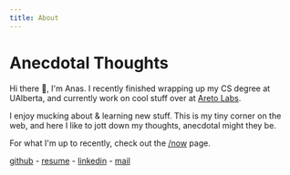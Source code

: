 ```yaml
---
title: About
---
```


# Anecdotal Thoughts

Hi there 👋, I'm Anas. I recently finished wrapping up my CS degree at UAlberta, and currently work on cool stuff over at [Areto Labs](https://www.aretolabs.com/).  

I enjoy mucking about & learning new stuff. This is my tiny corner on the web, and here I like to jott down my thoughts, anecdotal might they be.

For what I'm up to recently, check out the [/now](/now) page.

[github](https://github.com/amohamed11/) - [resume](https://raw.githubusercontent.com/amohamed11/amohamed.io/resume/resume.pdf) - [linkedin](https://www.linkedin.com/in/amohamed11/) - [mail](mailto:mail@amohamed.ca)
